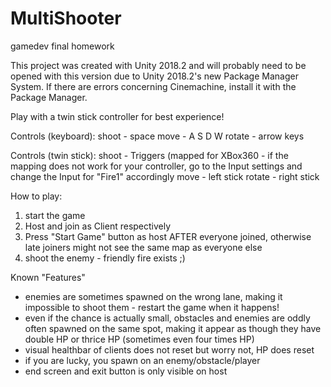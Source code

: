 # MultiShooter
gamedev final homework

This project was created with Unity 2018.2 and will probably need to be opened with this version due to Unity 2018.2's new Package Manager System.
If there are errors concerning Cinemachine, install it with the Package Manager.

Play with a twin stick controller for best experience!

Controls (keyboard):
shoot - space
move - A S D W
rotate - arrow keys

Controls (twin stick):
shoot - Triggers (mapped for XBox360 - if the mapping does not work for your controller, go to the Input settings and change the Input for "Fire1" accordingly
move - left stick
rotate - right stick


How to play:
1. start the game
2. Host and join as Client respectively
3. Press "Start Game" button as host AFTER everyone joined, otherwise late joiners might not see the same map as everyone else
4. shoot the enemy - friendly fire exists ;)


Known "Features"
- enemies are sometimes spawned on the wrong lane, making it impossible to shoot them - restart the game when it happens!
- even if the chance is actually small, obstacles and enemies are oddly often spawned on the same spot, making it appear as though they have double HP or thrice HP (sometimes even four times HP)
- visual healthbar of clients does not reset but worry not, HP does reset
- if you are lucky, you spawn on an enemy/obstacle/player
- end screen and exit button is only visible on host
